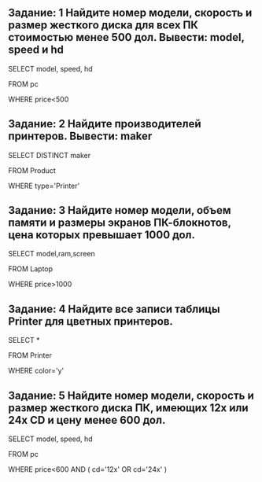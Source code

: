 **Задание: 1**
Найдите номер модели, скорость и размер жесткого диска для всех ПК стоимостью менее 500 дол. Вывести: model, speed и hd
-------------
SELECT model, speed, hd

FROM pc

WHERE price<500

**Задание: 2**
Найдите производителей принтеров. Вывести: maker
-------------
SELECT DISTINCT maker

FROM Product

WHERE type='Printer'

**Задание: 3**
Найдите номер модели, объем памяти и размеры экранов ПК-блокнотов, цена которых превышает 1000 дол.
-------------
SELECT model,ram,screen

FROM Laptop

WHERE price>1000

**Задание: 4**
Найдите все записи таблицы Printer для цветных принтеров.
-------------
SELECT *

FROM Printer

WHERE color='y'

**Задание: 5**
Найдите номер модели, скорость и размер жесткого диска ПК, имеющих 12x или 24x CD и цену менее 600 дол.
-------------
SELECT model, speed, hd

FROM pc

WHERE price<600 AND ( cd='12x' OR cd='24x' )

